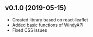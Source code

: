 ## v0.1.0 (2019-05-15)

- Created library based on react-leaflet
- Added basic functions of WindyAPI
- Fixed CSS issues
